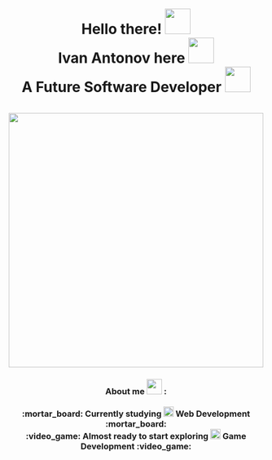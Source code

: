 <h1 align="center">
  Hello there! <img width="50" src="https://raw.githubusercontent.com/iampavangandhi/iampavangandhi/master/gifs/Hi.gif"> <br>
  Ivan Antonov here <img width="50" src="https://c.tenor.com/eT_e-q0D5xoAAAAi/long-livethe-blob-sunglasses.gif"> <br>
  A Future Software Developer <img width="50" src="https://emojipedia-us.s3.amazonaws.com/source/skype/289/man-technologist_1f468-200d-1f4bb.png"> <br> <br> 
  <img width="500"
src="https://camo.githubusercontent.com/2309797487e5e969659a3b545c96151807b04120a9cc2985f632ec94ba00c9f3/68747470733a2f2f6d656469612e67697068792e636f6d2f6d656469612f53576f536b4e36447854737a71494b4571762f67697068792e676966"> 
</h1>

<h3 align="center">
    About me <img width="30" src="https://emojipedia-us.s3.dualstack.us-west-1.amazonaws.com/thumbs/120/google/298/man-technologist-light-skin-tone_1f468-1f3fb-200d-1f4bb.png"> : <br> <br>
:mortar_board: Currently studying <img width="20" src="https://seeklogo.com/images/C/c-sharp-c-logo-02F17714BA-seeklogo.com.png"> Web Development :mortar_board: <br>
:video_game: Almost ready to start exploring <img width="20" src="https://cdn.icon-icons.com/icons2/2389/PNG/512/unity_logo_icon_144772.png"> Game Development :video_game:
  
</h3>





<!--
**Vanrektus/Vanrektus** is a ✨ _special_ ✨ repository because its `README.md` (this file) appears on your GitHub profile.

Here are some ideas to get you started:

- 🔭 I’m currently working on ...
- 🌱 I’m currently learning ...
- 👯 I’m looking to collaborate on ...
- 🤔 I’m looking for help with ...
- 💬 Ask me about ...
- 📫 How to reach me: ...
- 😄 Pronouns: ...
- ⚡ Fun fact: ...
-->
